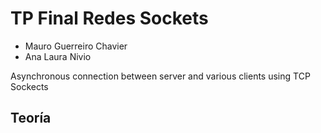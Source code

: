 # TP Final Redes Sockets

- Mauro Guerreiro Chavier
- Ana Laura Nivio

Asynchronous connection between server and various clients using TCP Sockects

## Teoría

